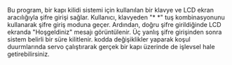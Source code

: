 Bu program, bir kapı kilidi sistemi için kullanılan bir klavye ve LCD ekran aracılığıyla şifre girişi sağlar. Kullanıcı, klavyeden "* *" tuş kombinasyonunu kullanarak şifre giriş moduna geçer. Ardından, doğru şifre girildiğinde LCD ekranda "Hoşgeldiniz" mesajı görüntülenir. Üç yanlış şifre girişinden sonra sistem belirli bir süre kilitlenir. kodda değişiklikler yaparak koşul duurmlarında servo çalıştırarak gerçek bir kapı üzerinde de işlevsel hale getirebilirsiniz.
